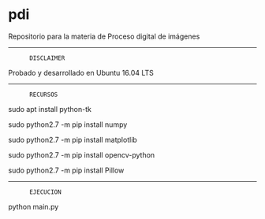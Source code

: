 # pdi
Repositorio para la materia de Proceso digital de imágenes

----------------------------------------------------------

          DISCLAIMER

Probado y desarrollado en Ubuntu 16.04 LTS


----------------------------------------------------------

          RECURSOS

sudo apt install python-tk

sudo python2.7 -m pip install numpy

sudo python2.7 -m pip install matplotlib

sudo python2.7 -m pip install opencv-python

sudo python2.7 -m pip install Pillow

----------------------------------------------------------

          EJECUCION

python main.py
